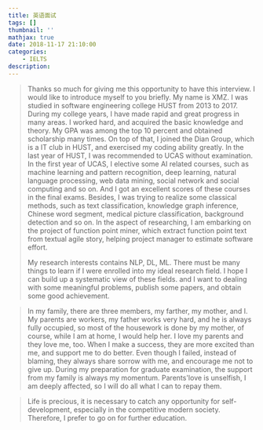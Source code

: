```yaml
---
title: 英语面试
tags: []
thumbnail: ''
mathjax: true
date: 2018-11-17 21:10:00
categories:
	- IELTS
description:
---
```


> Thanks so much for giving me this opportunity to have this interview. I would like to introduce myself to you briefly. My name is XMZ. I was studied in software engineering college HUST from 2013 to 2017. During my college years, I have made rapid and great progress in many areas. I worked hard, and acquired the basic knowledge and theory. My GPA was among the top 10 percent and obtained scholarship many times. On top of that, I joined the Dian Group, which is a IT club in HUST, and exercised my coding ability greatly.  In the last year of HUST, I was recommended to UCAS without examination. In the first year of UCAS, I elective some AI related courses, such as machine learning and pattern recognition, deep learning, natural language processing, web data mining, social network and social computing and so on. And I got an excellent scores of  these courses in the final exams. Besides, I was trying to realize some classical methods, such as text classification, knowledge graph inference, Chinese word segment, medical picture classification, background detection and so on. In the aspect of  researching,  I am embarking on the project of function point miner, which extract function point text from textual agile story, helping project manager to estimate software effort.
>
> My research interests contains NLP, DL, ML. There must be many things to learn if I were enrolled into my ideal research field. I hope I can build up a systematic view of these fields. and I want to dealing with some meaningful problems, publish some papers, and obtain some good achievement.

> In my family, there are three members, my farther, my mother, and I. My parents are workers, my father works very hard, and he is always fully occupied, so most of the housework is done by my mother, of course, while I am at home, I would help her. I love my parents and they love me, too. When I make a success, they are more excited than me, and support me to do better. Even though I failed, instead of blaming, they always share sorrow with me, and encourage me not to give up. During my preparation for graduate examination, the support from my family is always my momentum. Parents'love is unselfish, I am deeply affected, so I will do all what I can to repay them.

>  Life is precious, it is necessary to catch any opportunity for self-development, especially in the competitive modern society. Therefore, I prefer to go on for further education.
